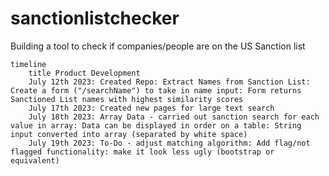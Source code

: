 # sanctionlistchecker

Building a tool to check if companies/people are on the US Sanction list


```mermaid
timeline
    title Product Development
    July 12th 2023: Created Repo: Extract Names from Sanction List: Create a form ("/searchName") to take in name input: Form returns Sanctioned List names with highest similarity scores
    July 17th 2023: Created new pages for large text search
    July 18th 2023: Array Data - carried out sanction search for each value in array: Data can be displayed in order on a table: String input converted into array (separated by white space)
    July 19th 2023: To-Do - adjust matching algorithm: Add flag/not flagged functionality: make it look less ugly (bootstrap or equivalent)
```
